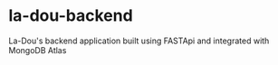 # la-dou-backend
La-Dou's backend application built using FASTApi and integrated with MongoDB Atlas

